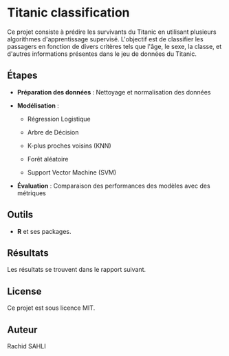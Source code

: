 # Titanic classification

Ce projet consiste à prédire les survivants du Titanic en utilisant plusieurs algorithmes d'apprentissage supervisé. 
L'objectif est de classifier les passagers en fonction de divers critères tels que l'âge, le sexe, la classe, et d'autres informations présentes dans le jeu de données du Titanic.

## Étapes

- **Préparation des données** : Nettoyage et normalisation des données

- **Modélisation** :
    
     - Régression Logistique
  
     - Arbre de Décision
     
     - K-plus proches voisins (KNN)

     - Forêt aléatoire
                    
     - Support Vector Machine (SVM)         

- **Évaluation** : Comparaison des performances des modèles avec des métriques


## Outils

- **R** et ses packages.

## Résultats

Les résultats se trouvent dans le rapport suivant.

## License

Ce projet est sous licence MIT.

## Auteur

Rachid SAHLI
